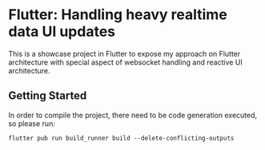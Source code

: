 # Flutter: Handling heavy realtime data UI updates

This is a showcase project in Flutter to expose my approach on Flutter architecture with special aspect of websocket handling and reactive UI architecture.

## Getting Started

In order to compile the project, there need to be code generation executed, so please run:
```
flutter pub run build_runner build --delete-conflicting-outputs
```